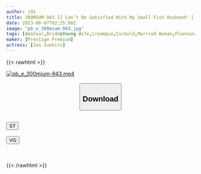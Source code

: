 ```yaml
---
author: j91
title: 300MIUM-943 [I Can’t Be Satisfied With My Small Fish Husband! ] Even If You Get Married, Match Underwear When Dating! Sex With Her Husband Is Full Of Dissatisfaction … Still A Single-Minded Wife Who Has Never Thought Of Adultery! When You Show Off Your Cock That Is Warped Like Crazy, Your Eyes Are Heart-Shaped! Lick It With An Erotic Face! I Say No If I Insert It, But There Is No Persuasive Power In The Love Juice Lazy Pussy! Demon Intense Piss At The Back Of The Vagina Of A Beautiful Pussy! ! 3 Consecutive Cum Shots With A Beautiful Big Ass Shaking! ! Volume (Jun Suehiro)
date: 2023-08-07T02:25:00Z
image: "pb_e_300mium-943.jpg"
tags: [Amateur,Bride&Young Wife,Creampie,Cuckold,Married Woman,Planning,Squirting ]
maker: [Prestige Premium]
actress: [Jun Suehiro]
---
```



{{< rawhtml >}}

<div class="video" data-videoid="p2bmql68mVHrOWb">
    <a href="javascript:;">
        <img src="https://my.j91.asia/posts/pb_e_300mium-943/pb_e_300mium-943.jpg" width="WIDTH" height="HEIGHT" alt="pb_e_300mium-943.mp4" loading="lazy">
    </a>
</div>

<script type="text/javascript" src="https://j91.asia/asset/on-demand-st.js"></script>

<br>
  <link rel="stylesheet" href="https://j91.asia/asset/bs5.css">
  
  <center>
  <button class="btn btn-primary" type="button" data-bs-toggle="collapse" data-bs-target=".multi-collapse" aria-expanded="false" aria-controls="multiCollapseExample1 multiCollapseExample2"><h2>Download</h2></button></center>
</p>
<div class="row">
  <div class="col">
    <div class="collapse multi-collapse" id="multiCollapseExample1">
      <div class="card card-body">
	      	      <br>
<div class="buttons">  
<a href="https://streamtape.to/v/p2bmql68mVHrOWb"><button class="btn-hover color-3"><i class="fa fa-download"></i> ST</button></a></div>
    </div>
  </div>
</div>
  <div class="col">
    <div class="collapse multi-collapse" id="multiCollapseExample2">
      <div class="card card-body">
	      <br>
<div class="buttons">
    <a href="https://vgembed.com/v/rabVOQLqAGEKdWM"><button class="btn-hover color-9"><i class="fa fa-download"></i> VG</button></a></div>
<br><br>
      </div>
    </div>
  </div>
</div>

{{< /rawhtml >}}